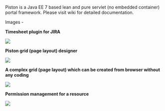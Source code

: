 Piston is a Java EE 7 based lean and pure servlet (no embedded container) portal framework. Please visit wiki for detailed documentation.

Images -

<p>
    <b>Timesheet plugin for JIRA</b>
<p>

<p>    
    <img src="http://pistonportal.files.wordpress.com/2014/10/timesheet.png?w=595" />
</p>
<p>
    <b>Piston grid (page layout) designer</b>
</p>
<p>
    <img src="http://pistonportal.files.wordpress.com/2014/10/grid-designer.png?w=595" />
</<p>
<p>
    <b>A complex grid (page layout) which can be created from browser without any coding</b>
</p>
<p>
    <img src="http://pistonportal.files.wordpress.com/2014/10/complex-grid.png" />
</p>
<p>
    <b>Permission management for a resource</b>
</p>
<p>
    <img src="http://pistonportal.files.wordpress.com/2014/10/permission-management.png?w=595" />
</p>
